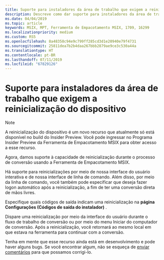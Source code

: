 ```yaml
---
title: Suporte para instaladores da área de trabalho que exigem a reinicialização do dispositivo
description: Descreve como dar suporte para instaladores da área de trabalho que exigem a reinicialização do dispositivo.
ms.date: 04/04/2019
ms.topic: article
keywords: MSIX, MPT, Ferramenta de Empacotamento MSIX, 1709, 16299
ms.localizationpriority: medium
ms.custom: RS5
ms.openlocfilehash: 8a48358c94e9c799ff285cd3d1e20940e79f4731
ms.sourcegitcommit: 25811dea7b2b4daa267bbb2879ae9ce3c530a44a
ms.translationtype: HT
ms.contentlocale: pt-BR
ms.lasthandoff: 07/11/2019
ms.locfileid: "67829126"
---
```

# <a name="support-for-desktop-installers-that-require-device-restart"></a>Suporte para instaladores da área de trabalho que exigem a reinicialização do dispositivo

 > [!NOTE] 
 > A reinicialização do dispositivo é um novo recurso que atualmente só está disponível no build do Insider Preview.
 > Você pode ingressar no Programa Insider Preview da Ferramenta de Empacotamento MSIX para obter acesso a esse recurso.

Agora, damos suporte à capacidade de reinicialização durante o processo de conversão usando a Ferramenta de Empacotamento MSIX. 

Há suporte para reinicializações por meio de nossa interface do usuário interativa e de nossa interface de linha de comando. Além disso, por meio da linha de comando, você também pode especificar que deseja fazer logon automático após a reinicialização, a fim de ter uma conversão direta de mãos livres. 

Especifique quais códigos de saída indicam uma reinicialização na **página Configurações (Códigos de saída do instalador)** . 

Dispare uma reinicialização por meio da interface do usuário durante o fluxo de trabalho de conversão ou por meio do menu Iniciar do computador de conversão. Após a reinicialização, você retornará ao mesmo local em que estava na ferramenta para continuar com a conversão.

Tenha em mente que esse recurso ainda está em desenvolvimento e pode haver alguns bugs. Se você encontrar algum, não se esqueça de [enviar comentários](https://docs.microsoft.com/en-us/windows/msix/packaging-tool/insider-program#share-your-feedback) para que possamos corrigi-lo.

